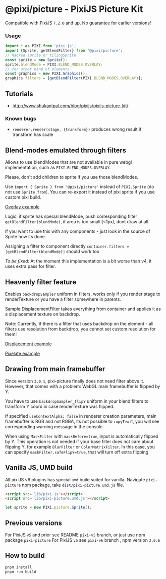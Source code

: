 # @pixi/picture - PixiJS Picture Kit

Compatible with PixiJS `7.2.0` and up. No guarantee for earlier versions!

### Usage
```js
import * as PIXI from 'pixi.js';
import {Sprite, getBlendFilter} from '@pixi/picture';
// hacked sprite or tilingSprite
const sprite = new Sprite();
sprite.blendMode = PIXI.BLEND_MODES.OVERLAY;
// for other kind of elements
const graphics = new PIXI.Graphics();
graphics.filters = [getBlendFilter(PIXI.BLEND_MODES.OVERLAY)];
```

## Tutorials

* http://www.shukantpal.com/blog/pixijs/pixijs-picture-kit/

### Known bugs

* `renderer.render(stage, {transform})` produces wrong result if transform has scale

## Blend-modes emulated through filters

Allows to use blendModes that are not available in pure webgl implementation, such as `PIXI.BLEND_MODES.OVERLAY`.

Please, don't add children to sprite if you use those blendModes.

Use `import { Sprite } from '@pixi/picture'` instead of `PIXI.Sprite` (do not use `Sprite.from`). You can re-export it instead of pixi sprite if you use custom pixi build.

[Overlay example](https://pixijs.github.io/examples/#/plugin-picture/overlay.js)

Logic: if sprite has special blendMode, push corresponding filter `getBlendFilter(blendMode)`, if area is too small (<1px), dont draw at all.

If you want to use this with any components - just look in the source of Sprite how its done.

Assigning a filter to component directly `container.filters = [getBlendFilter(blendMode)]` should work too.

*To be fixed*: At the moment this implementation is a bit worse than v4, it uses extra pass for filter.

## Heavenly filter feature

Enables `backdropSampler` uniform in filters, works only if you render stage to renderTexture or you have a filter somewhere in parents.

Sample DisplacementFilter takes everything from container and applies it as a displacement texture on backdrop.

Note: Currently, if there is a filter that uses backdrop on the element - all filters use resolution from backdrop, you cannot set custom resolution for them!

[Displacement example](https://pixijs.github.io/examples/#/plugin-picture/displacement.js)

[Pixelate example](https://pixijs.github.io/examples/#/plugin-picture/pixelate.js)

## Drawing from main framebuffer

Since version `3.0.1`, pixi-picture finally does not need filter above it. However, that comes with a problem: WebGL main framebuffer is flipped by Y.

You have to use `backdropSampler_flipY` uniform in your blend filters to transform Y coord in case renderTexture was flipped.

If specified `useContextAlpha: false` in renderer creation parameters, main framebuffer is RGB and not RGBA, its not possible to `copyTex` it, you will see corresponding warning message in the console.

When using `MaskFilter` with `maskBefore=true`, input is automatically flipped by Y. This operation is not needed if your base filter does not care about flipping Y, for example `BlurFilter` or `ColorMatrixFilter`.
In this case, you can specify `maskFilter.safeFlipY=true`, that will turn off extra flipping.

## Vanilla JS, UMD build

All pixiJS v6 plugins has special `umd` build suited for vanilla.
Navigate `pixi-picture` npm package, take `dist/pixi-picture.umd.js` file.

```html
<script src='lib/pixi.js'></script>
<script src='lib/pixi-picture.umd.js'></script>
```

```js
let sprite = new PIXI.picture.Sprite();
```

## Previous versions

For PixiJS `v5` and prior see README `pixi-v5` branch, or just use npm package `pixi-picture`
For PixiJS `v6` see `pixi-v6` branch , npm version `3.0.6`

## How to build

```bash
pnpm install
pnpm run build
```

